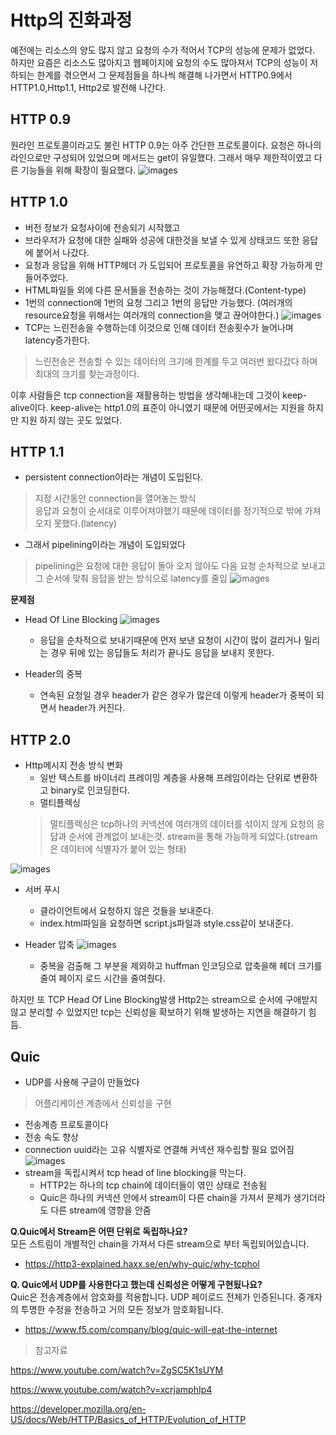 # Http의 진화과정
예전에는 리소스의 양도 많지 않고 요청의 수가 적어서 TCP의 성능에 문제가 없었다. 하지만 요즘은 리소스도 많아지고 웹페이지에 요청의 수도 많아져서 TCP의 성능이 저하되는 한계를 겪으면서 그 문제점들을 하나씩 해결해 나가면서 HTTP0.9에서 HTTP1.0,Http1.1, Http2로 발전해 나간다.

## HTTP 0.9
원라인 프로토콜이라고도 불린 HTTP 0.9는 아주 간단한 프로토콜이다. 요청은 하나의 라인으로만 구성되어 있었으며 메서드는 get이 유일했다. 그래서 매우 제한적이였고 다른 기능들을 위해 확장이 필요했다.
![images](/images/http1.png)

## HTTP 1.0
- 버전 정보가 요청사이에 전송되기 시작했고
- 브라우저가 요청에 대한 실패와 성공에 대한것을 보낼 수 있게 상태코드 또한 응답에 붙어서 나갔다.
- 요청과 응답을 위해 HTTP헤더 가 도입되어 프로토콜을 유연하고 확장 가능하게 만들어주었다.
- HTML파일들 외에 다른 문서들을 전송하는 것이 가능해졌다.(Content-type)
- 1번의 connection에 1번의 요청 그리고 1번의 응답만 가능했다. (여러개의 resource요청을 위해서는 여러개의 connection을 맺고 끊어야한다.)
![images](/images/http2.png)
- TCP는 느린전송을 수행하는데 이것으로 인해 데이터 전송횟수가 늘어나며 latency증가한다.
>느린전송은 전송할 수 있는 데이터의 크기에 한계를 두고 여러번 왔다갔다 하며 최대의 크기를 찾는과정이다.

이후 사람들은 tcp connection을 재활용하는 방법을 생각해내는데 그것이 keep-alive이다. keep-alive는 http1.0의 표준이 아니였기 때문에 어떤곳에서는 지원을 하지만 지원 하지 않는 곳도 있었다. 

## HTTP 1.1
- persistent connection이라는 개념이 도입된다.
> 지정 시간동안 connection을 열어놓는 방식  
응답과 요청이 순서대로 이루어져야했기 때문에 데이터를 정기적으로 밖에 가져오지 못했다.(latency)
- 그래서 pipelining이라는 개념이 도입되었다
> pipelining은 요청에 대한 응답이 돌아 오지 않아도 다음 요청 순차적으로 보내고 그 순서에 맞춰 응답을 받는 방식으로 latency를 줄임 
![images](/images/pipelining.png)

__문제점__
- Head Of Line Blocking
![images](/images/headOfLineBlocking.png)
  - 응답을 순차적으로 보내기때문에 먼저 보낸 요청이 시간이 많이 걸리거나 밀리는 경우 뒤에 있는 응답들도 처리가 끝나도 응답을 보내지 못한다.

- Header의 중복
  - 연속된 요청일 경우 header가 같은 경우가 많은데 이렇게 header가 중복이 되면서 header가 커진다.

## HTTP 2.0
- Http메시지 전송 방식 변화
  - 일반 텍스트를 바이너리 프레이밍 계층을 사용해 프레임이라는 단위로 변환하고 binary로 인코딩한다.
  - 멀티플렉싱 
  > 멀티플렉싱은 tcp하나의 커넥션에 여러개의 데이터를 섞이지 않게 요청의 응답과 순서에 관계없이 보내는것.
  > stream을 통해 가능하게 되었다.(stream은 데이터에 식별자가 붙어 있는 형태)

![images](/images/stream.png)

- 서버 푸시 
  - 클라이언트에서 요청하지 않은 것들을 보내준다.
  - index.html파일을 요청하면 script.js파일과 style.css같이 보내준다.

- Header 압축
![images](/images/headerCompression.png)
  - 중복을 검출해 그 부분을 제외하고 huffman 인코딩으로 압축을해 헤더 크기를 줄여 페이지 로드 시간을 줄여줬다.


하지만 또 TCP Head Of Line Blocking발생
Http2는 stream으로 순서에 구애받지 않고 분리할 수 있었지만 tcp는 신뢰성을 확보하기 위해 발생하는 지연을 해결하기 힘듬.

## Quic
- UDP를 사용해 구글이 만들었다
> 어플리케이션 계층에서 신뢰성을 구현
- 전송계층 프로토콜이다
- 전송 속도 향상
- connection uuid라는 고유 식별자로 연결해 커넥션 재수립할 필요 없어짐
![images](/images/quic.png)
- stream을 독립시켜서 tcp head of line blocking을 막는다.
  - HTTP2는 하나의 tcp chain에 데이터들이 엮인 상태로 전송됨
  - Quic은 하나의 커넥션 안에서 stream이 다른 chain을 가져서 문제가 생기더라도 다른 stream에 영향을 안줌


__Q.Quic에서 Stream은 어떤 단위로 독립하나요?__  
모든 스트림이 개별적인 chain을 가져서 다른 stream으로 부터 독립되어있습니다.  
- https://http3-explained.haxx.se/en/why-quic/why-tcphol

__Q. Quic에서 UDP를 사용한다고 했는데 신뢰성은 어떻게 구현됬나요?__  
Quic은 전송계층에서 암호화를 적용합니다. UDP 페이로드 전체가 인증된니다. 중개자의 투명한 수정을 전송하고 거의 모든 정보가 암호화됩니다.  
- https://www.f5.com/company/blog/quic-will-eat-the-internet




>참고자료

https://www.youtube.com/watch?v=ZgSC5K1sUYM

https://www.youtube.com/watch?v=xcrjamphIp4

https://developer.mozilla.org/en-US/docs/Web/HTTP/Basics_of_HTTP/Evolution_of_HTTP
